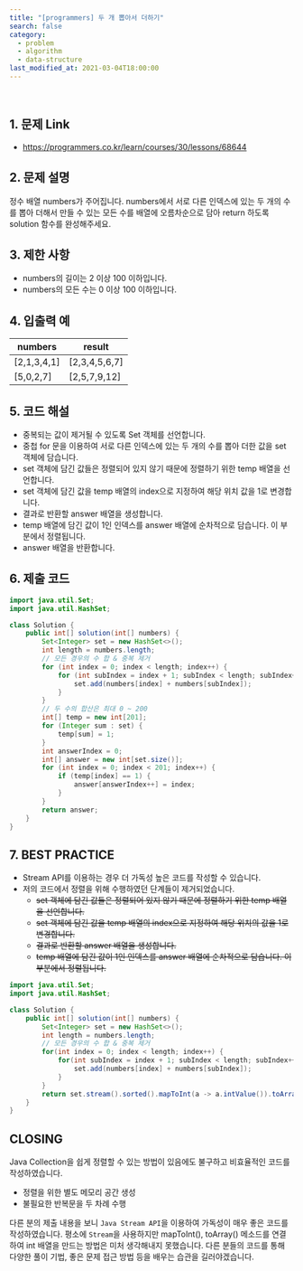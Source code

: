 ```yaml
---
title: "[programmers] 두 개 뽑아서 더하기"
search: false
category:
  - problem
  - algorithm
  - data-structure
last_modified_at: 2021-03-04T18:00:00
---
```


<br/>

## 1. 문제 Link
- <https://programmers.co.kr/learn/courses/30/lessons/68644>

## 2. 문제 설명
정수 배열 numbers가 주어집니다. 
numbers에서 서로 다른 인덱스에 있는 두 개의 수를 뽑아 더해서 만들 수 있는 모든 수를 배열에 오름차순으로 담아 return 하도록 solution 함수를 완성해주세요.

## 3. 제한 사항
- numbers의 길이는 2 이상 100 이하입니다. 
- numbers의 모든 수는 0 이상 100 이하입니다.

## 4. 입출력 예

| numbers | result |
|---|---|
| [2,1,3,4,1] | [2,3,4,5,6,7] |
| [5,0,2,7] | [2,5,7,9,12] |

## 5. 코드 해설
- 중복되는 값이 제거될 수 있도록 Set 객체를 선언합니다.
- 중첩 for 문을 이용하여 서로 다른 인덱스에 있는 두 개의 수를 뽑아 더한 값을 set 객체에 담습니다.
- set 객체에 담긴 값들은 정렬되어 있지 않기 때문에 정렬하기 위한 temp 배열을 선언합니다.
- set 객체에 담긴 값을 temp 배열의 index으로 지정하여 해당 위치 값을 1로 변경합니다.
- 결과로 반환할 answer 배열을 생성합니다.
- temp 배열에 담긴 값이 1인 인덱스를 answer 배열에 순차적으로 담습니다. 이 부분에서 정렬됩니다.
- answer 배열을 반환합니다.

## 6. 제출 코드

```java
import java.util.Set;
import java.util.HashSet;

class Solution {
    public int[] solution(int[] numbers) {
        Set<Integer> set = new HashSet<>();
        int length = numbers.length;
        // 모든 경우의 수 합 & 중복 제거
        for (int index = 0; index < length; index++) {
            for (int subIndex = index + 1; subIndex < length; subIndex++) {
                set.add(numbers[index] + numbers[subIndex]);
            }
        }
        // 두 수의 합산은 최대 0 ~ 200
        int[] temp = new int[201];
        for (Integer sum : set) {
            temp[sum] = 1;
        }
        int answerIndex = 0;
        int[] answer = new int[set.size()];
        for (int index = 0; index < 201; index++) {
            if (temp[index] == 1) {
                answer[answerIndex++] = index;
            }
        }
        return answer;
    }
}
```

## 7. BEST PRACTICE
- Stream API를 이용하는 경우 더 가독성 높은 코드를 작성할 수 있습니다.
- 저의 코드에서 정렬을 위해 수행하였던 단계들이 제거되었습니다. 
    - ~~set 객체에 담긴 값들은 정렬되어 있지 않기 때문에 정렬하기 위한 temp 배열을 선언합니다.~~
    - ~~set 객체에 담긴 값을 temp 배열의 index으로 지정하여 해당 위치의 값을 1로 변경합니다.~~
    - ~~결과로 반환할 answer 배열을 생성합니다.~~
    - ~~temp 배열에 담긴 값이 1인 인덱스를 answer 배열에 순차적으로 담습니다. 이 부분에서 정렬됩니다.~~

```java
import java.util.Set;
import java.util.HashSet;

class Solution {
    public int[] solution(int[] numbers) {
        Set<Integer> set = new HashSet<>();
        int length = numbers.length;
        // 모든 경우의 수 합 & 중복 제거
        for(int index = 0; index < length; index++) {
            for(int subIndex = index + 1; subIndex < length; subIndex++) {
                set.add(numbers[index] + numbers[subIndex]);
            }
        }
        return set.stream().sorted().mapToInt(a -> a.intValue()).toArray();
    }
}
```

## CLOSING
Java Collection을 쉽게 정렬할 수 있는 방법이 있음에도 불구하고 비효율적인 코드를 작성하였습니다.
- 정렬을 위한 별도 메모리 공간 생성
- 불필요한 반복문을 두 차례 수행

다른 분의 제출 내용을 보니 `Java Stream API`을 이용하여 가독성이 매우 좋은 코드를 작성하였습니다. 
평소에 `Stream`을 사용하지만 mapToInt(), toArray() 메소드를 연결하여 int 배열을 만드는 방법은 미처 생각해내지 못했습니다. 
다른 분들의 코드를 통해 다양한 풀이 기법, 좋은 문제 접근 방법 등을 배우는 습관을 길러야겠습니다.